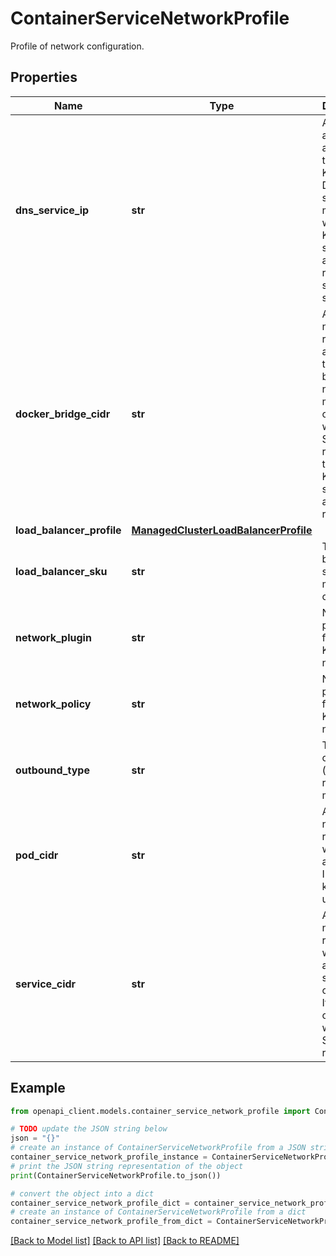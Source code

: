 # ContainerServiceNetworkProfile

Profile of network configuration.

## Properties

Name | Type | Description | Notes
------------ | ------------- | ------------- | -------------
**dns_service_ip** | **str** | An IP address assigned to the Kubernetes DNS service. It must be within the Kubernetes service address range specified in serviceCidr. | [optional] [default to '10.0.0.10']
**docker_bridge_cidr** | **str** | A CIDR notation IP range assigned to the Docker bridge network. It must not overlap with any Subnet IP ranges or the Kubernetes service address range. | [optional] [default to '172.17.0.1/16']
**load_balancer_profile** | [**ManagedClusterLoadBalancerProfile**](ManagedClusterLoadBalancerProfile.md) |  | [optional] 
**load_balancer_sku** | **str** | The load balancer sku for the managed cluster. | [optional] 
**network_plugin** | **str** | Network plugin used for building Kubernetes network. | [optional] [default to 'kubenet']
**network_policy** | **str** | Network policy used for building Kubernetes network. | [optional] 
**outbound_type** | **str** | The outbound (egress) routing method. | [optional] [default to 'loadBalancer']
**pod_cidr** | **str** | A CIDR notation IP range from which to assign pod IPs when kubenet is used. | [optional] [default to '10.244.0.0/16']
**service_cidr** | **str** | A CIDR notation IP range from which to assign service cluster IPs. It must not overlap with any Subnet IP ranges. | [optional] [default to '10.0.0.0/16']

## Example

```python
from openapi_client.models.container_service_network_profile import ContainerServiceNetworkProfile

# TODO update the JSON string below
json = "{}"
# create an instance of ContainerServiceNetworkProfile from a JSON string
container_service_network_profile_instance = ContainerServiceNetworkProfile.from_json(json)
# print the JSON string representation of the object
print(ContainerServiceNetworkProfile.to_json())

# convert the object into a dict
container_service_network_profile_dict = container_service_network_profile_instance.to_dict()
# create an instance of ContainerServiceNetworkProfile from a dict
container_service_network_profile_from_dict = ContainerServiceNetworkProfile.from_dict(container_service_network_profile_dict)
```
[[Back to Model list]](../README.md#documentation-for-models) [[Back to API list]](../README.md#documentation-for-api-endpoints) [[Back to README]](../README.md)


